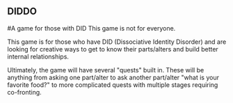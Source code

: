 ## DIDDO
#A game for those with DID
This game is not for everyone.

This game is for those who have DID (Dissociative Identity Disorder) and are looking for creative ways to get to know their parts/alters and build better internal relationships. 

Ultimately, the game will have several "quests" built in. These will be anything from asking one part/alter to ask another part/alter "what is your favorite food?" to more complicated quests with multiple stages requiring co-fronting.
